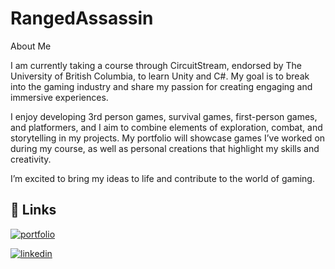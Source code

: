 
# RangedAssassin

About Me

I am currently taking a course through CircuitStream, endorsed by The University of British Columbia, to learn Unity and C#. My goal is to break into the gaming industry and share my passion for creating engaging and immersive experiences.

I enjoy developing 3rd person games, survival games, first-person games, and platformers, and I aim to combine elements of exploration, combat, and storytelling in my projects. My portfolio will showcase games I’ve worked on during my course, as well as personal creations that highlight my skills and creativity.

I’m excited to bring my ideas to life and contribute to the world of gaming. 


## 🔗 Links
[![portfolio](https://img.shields.io/badge/my_portfolio-000?style=for-the-badge&logo=ko-fi&logoColor=white)](https://rangedassassin.itch.io)

[![linkedin](https://img.shields.io/badge/linkedin-0A66C2?style=for-the-badge&logo=linkedin&logoColor=white)](https://www.linkedin.com/in/patmanlow/)
